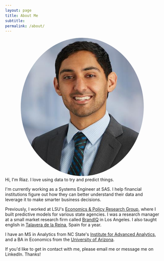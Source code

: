 ```yaml
---
layout: page
title: About Me
subtitle:
permalink: /about/
---
```



<center><img src="/img/riazhedayati.jpg" alt="Riaz Hedayati" style="border-radius: 50%;"></center>
Hi, I'm Riaz. I love using data to try and predict things.

I'm currently working as a Systems Engineer at SAS. I help financial institutions figure out how they can better understand their data and leverage it to make smarter business decisions.

Previously, I worked at LSU's [Economics & Policy Research Group](https://business.lsu.edu/Economics-and-Policy-Research-Group/Pages/Economics-and-Policy-Research-Group.aspx), where I built predictive models for various state agencies. I was a research manager at a small market research firm called [BrandIQ](http://www.brandiq.biz/) in Los Angeles. I also taught english in [Talavera de la Reina](https://en.wikipedia.org/wiki/Talavera_de_la_Reina), Spain for a year.

I have an MS in Analytics from NC State's [Institute for Advanced Analytics](http://analytics.ncsu.edu), and a BA in Economics from the [University of Arizona](http://www.arizona.edu).

If you'd like to get in contact with me, please email me or message me on LinkedIn. Thanks!
